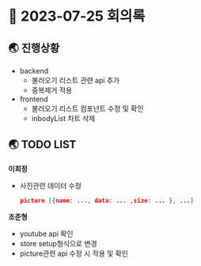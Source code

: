 # 📑 2023-07-25 회의록

## 🌏 진행상황

* backend
  * 불러오기 리스트 관련 api 추가
  * 중복제거 적용
* frontend
  * 불러오기 리스트 컴포넌트 수정 및 확인
  * inbodyList 차트 삭제


## 🌏 TODO LIST

**이희정**

* 사진관련 데이터 수정

  ```json
  picture [{name: ..., data: ... ,size: ... }, ...]
  ```

  


**조준형**

- youtube api 확인
- store setup형식으로 변경
- picture관련 api 수정 시 적용  및 확인